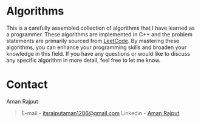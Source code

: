 # Algorithms

This is a carefully assembled collection of algorithms that I have learned as a programmer. These algorithms are implemented in C++ and the problem statements are primarily sourced from [LeetCode](https://leetcode.com/). By mastering these algorithms, you can enhance your programming skills and broaden your knowledge in this field. 
If you have any questions or would like to discuss any specific algorithm in more detail, feel free to let me know.

# Contact
Aman Rajput 
>E-mail - itsrajputaman1206@gmail.com
>Linkedin - [Aman Rajput](https://www.linkedin.com/in/aman-rajput-120603ar/)


